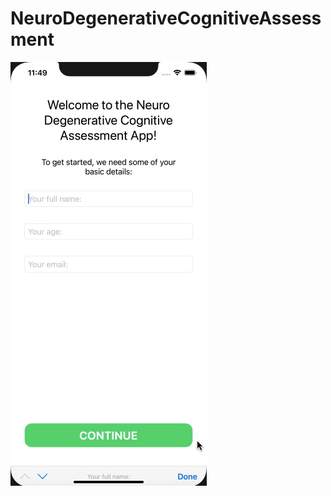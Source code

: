 # NeuroDegenerativeCognitiveAssessment

![Weather gif](https://github.com/MilenaShilenok/Resources/blob/main/authGif.gif?raw=true)
